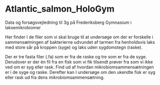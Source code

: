# Atlantic_salmon_HoloGym
Data og forsøgsvejledning til 3g på Frederiksberg Gymnasium i laksemikrobiomer

Her finder I de filer som vi skal bruge til at undersøge om der er forskelle i sammensætningen af bakterierne udvundet af tarmen fra henholdsvis laks med store sår på kroppen (syge) og laks uden sygdomstegn (raske). 

Der er tre fasta filer (.fa) som er fra de raske og tre som er fra de syge. Derudover er der én fil fra en fisk som vi fik tilsendt prøver fra som vi ikke ved om er syg eller rask. Find ud af hvordan mikrobiomsammensætningen er i de syge og raske. Derefter kan I undersøge om den ukendte fisk er syg eller rask ud fra dens mikrobiomsammensætning.

